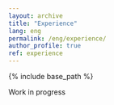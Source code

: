 ```yaml
---
layout: archive
title: "Experience"
lang: eng
permalink: /eng/experience/
author_profile: true
ref: experience
---
```


{% include base_path %}

Work in progress